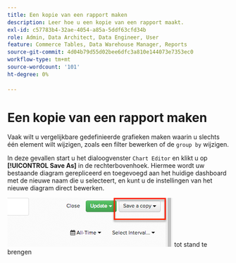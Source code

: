 ```yaml
---
title: Een kopie van een rapport maken
description: Leer hoe u een kopie van een rapport maakt.
exl-id: c57783b4-32ae-4054-a85a-5ddf63cfd34b
role: Admin, Data Architect, Data Engineer, User
feature: Commerce Tables, Data Warehouse Manager, Reports
source-git-commit: 4d04b79d55d02bee6dfc3a810e144073e7353ec0
workflow-type: tm+mt
source-wordcount: '101'
ht-degree: 0%

---
```


# Een kopie van een rapport maken

Vaak wilt u vergelijkbare gedefinieerde grafieken maken waarin u slechts één element wilt wijzigen, zoals een filter bewerken of de `group by` wijzigen.

In deze gevallen start u het dialoogvenster `Chart Editor` en klikt u op **[!UICONTROL Save As]** in de rechterbovenhoek. Hiermee wordt uw bestaande diagram gerepliceerd en toegevoegd aan het huidige dashboard met de nieuwe naam die u selecteert, en kunt u de instellingen van het nieuwe diagram direct bewerken.

![ redacteur van de Grafiek die sparen als optie toont om een exemplaar van een rapport ](../../assets/create-report-copy.png) tot stand te brengen

